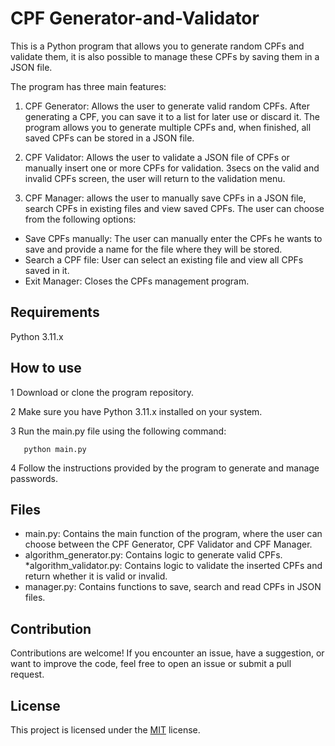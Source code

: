 # CPF Generator-and-Validator

This is a Python program that allows you to generate random CPFs and validate them, it is also possible to manage these CPFs by saving them in a JSON file.

The program has three main features:

1. CPF Generator: Allows the user to generate valid random CPFs.
After generating a CPF, you can save it to a list for later use or discard it. The program allows you to generate multiple CPFs and, when finished, all saved CPFs can be stored in a JSON file.

2. CPF Validator: Allows the user to validate a JSON file of CPFs or manually insert one or more CPFs for validation. 3secs on the valid and invalid CPFs screen, the user will return to the validation menu.

3. CPF Manager: allows the user to manually save CPFs in a JSON file, search CPFs in existing files and view saved CPFs. The user can choose from the following options:

* Save CPFs manually: The user can manually enter the CPFs he wants to save and provide a name for the file where they will be stored.
* Search a CPF file: User can select an existing file and view all CPFs saved in it.
* Exit Manager: Closes the CPFs management program.

## Requirements

Python 3.11.x

## How to use
1 Download or clone the program repository.

2 Make sure you have Python 3.11.x installed on your system.

3 Run the main.py file using the following command:

       python main.py

4 Follow the instructions provided by the program to generate and manage passwords.

## Files

* main.py: Contains the main function of the program, where the user can choose between the CPF Generator, CPF Validator and CPF Manager.
* algorithm_generator.py: Contains logic to generate valid CPFs.
*algorithm_validator.py: Contains logic to validate the inserted CPFs and return whether it is valid or invalid.
* manager.py: Contains functions to save, search and read CPFs in JSON files.

## Contribution
Contributions are welcome! If you encounter an issue, have a suggestion, or want to improve the code, feel free to open an issue or submit a pull request.

## License

This project is licensed under the [MIT](https://choosealicense.com/licenses/mit/) license.
